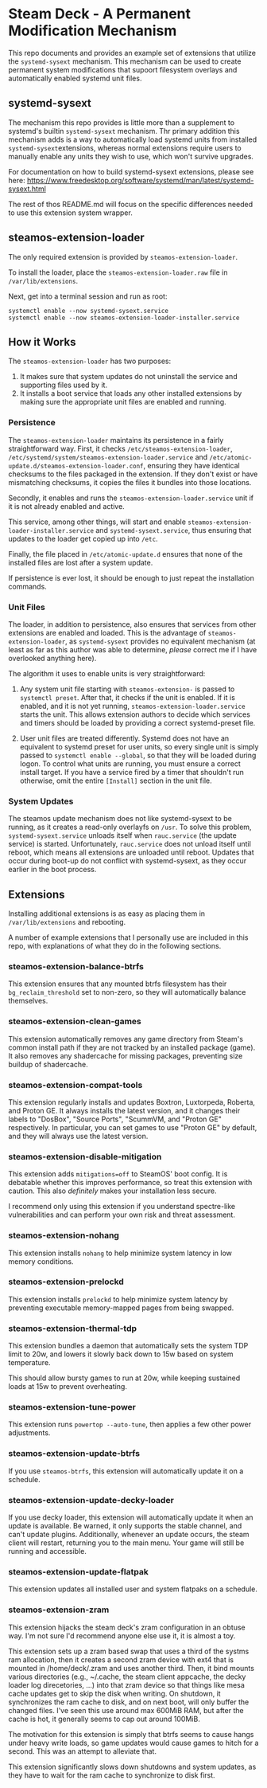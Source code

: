 # Steam Deck - A Permanent Modification Mechanism

This repo documents and provides an example set of extensions that utilize the 
`systemd-sysext` mechanism. This mechanism can be used to create permanent system
modifications that supoort filesystem overlays and automatically enabled systemd unit files.

## systemd-sysext

The mechanism this repo provides is little more than a supplement to systemd's builtin `systemd-sysext` mechanism. Thr primary addition this mechanism adds is a way to automatically load systemd units from installed `systemd-sysext`extensions, whereas normal extensions require users to manually enable any units they wish to use, which won't survive upgrades.

For documentation on how to build systemd-sysext extensions, please see here: https://www.freedesktop.org/software/systemd/man/latest/systemd-sysext.html

The rest of thos README.md will focus on the specific differences needed to use this extension system wrapper.

## steamos-extension-loader

The only required extension is provided by `steamos-extension-loader`.

To install the loader, place the `steamos-extension-loader.raw` file in `/var/lib/extensions`.

Next, get into a terminal session and run as root:

```
systemctl enable --now systemd-sysext.service
systemctl enable --now steamos-extension-loader-installer.service
```

## How it Works

The `steamos-extension-loader` has two purposes:

1. It makes sure that system updates do not uninstall the service and supporting files used by it.
2. It installs a boot service that loads any other installed extensions by making sure the appropriate unit files are enabled and running.

### Persistence

The `steamos-extension-loader` maintains its persistence in a fairly straightforward way. First, it checks `/etc/steamos-extension-loader`, `/etc/systemd/system/steamos-extension-loader.service` and `/etc/atomic-update.d/steamos-extension-loader.conf`, ensuring they have identical checksums to the files packaged in the extension. If they don't exist or have mismatching checksums, it copies the files it bundles into those locations.

Secondly, it enables and runs the `steamos-extension-loader.service` unit if it is not already enabled and active.

This service, among other things, will start and enable `steamos-extension-loader-installer.service` and `systemd-sysext.service`, thus ensuring that updates to the loader get copied up into `/etc`.

Finally, the file placed in `/etc/atomic-update.d` ensures that none of the installed files are lost after a system update.

If persistence is ever lost, it should be enough to just repeat the installation commands.

### Unit Files

The loader, in addition to persistence, also ensures that services from other extensions are enabled and loaded. This is the advantage of `steamos-extension-loader`, as `systemd-sysext` provides no equivalent mechanism (at least as far as this author was able to determine, *please* correct me if I have overlooked anything here).

The algorithm it uses to enable units is very straightforward:

1. Any system unit file starting with `steamos-extension-` is passed to `systemctl preset`. After that, it checks if the unit is enabled. If it is enabled, and it is not yet running, `steamos-extension-loader.service` starts the unit. This allows extension authors to decide which services and timers should be loaded by providing a correct systemd-preset file.

2. User unit files are treated differently. Systemd does not have an equivalent to systemd preset for user units, so every single unit is simply passed to `systemctl enable --global`, so that they will be loaded during logon. To control what units are running, you must ensure a correct install target. If you have a service fired by a timer that shouldn't run otherwise, omit the entire `[Install]` section in the unit file.

### System Updates

The steamos update mechanism does not like systemd-sysext to be running, as it creates a read-only overlayfs on `/usr`. To solve this problem, `systemd-sysext.service` unloads itself when `rauc.service` (the update service) is started. Unfortunately, `rauc.service` does not unload itself until reboot, which means all extensions are unloaded until reboot. Updates that occur during boot-up do not conflict with systemd-sysext, as they occur earlier in the boot process.

## Extensions

Installing additional extensions is as easy as placing them in `/var/lib/extensions` and rebooting.

A number of example extensions that I personally use are included in this repo, with explanations of what they do in the following sections.

### steamos-extension-balance-btrfs

This extension ensures that any mounted btrfs filesystem has their `bg_reclaim_threshold` set to non-zero, so they will automatically balance themselves.

### steamos-extension-clean-games

This extension automatically removes any game directory from Steam's common install path if they are not tracked by an installed package (game). It also removes any shadercache for missing packages, preventing size buildup of shadercache.

### steamos-extension-compat-tools

This extension regularly installs and updates Boxtron, Luxtorpeda, Roberta, and Proton GE. It always installs the latest version, and it changes their labels to "DosBox", "Source Ports", "ScummVM, and "Proton GE" respectively. In particular, you can set games to use "Proton GE" by default, and they will always use the latest version.

### steamos-extension-disable-mitigation

This extension adds `mitigations=off` to SteamOS' boot config. It is debatable whether this improves performance, so treat this extension with caution. This also *definitely* makes your installation less secure.

I recommend only using this extension if you understand spectre-like vulnerabilities and can perform your own risk and threat assessment.

### steamos-extension-nohang

This extension installs `nohang` to help minimize system latency in low memory conditions.

### steamos-extension-prelockd

This extension installs `prelockd` to help minimize system latency by preventing executable memory-mapped pages from being swapped.

### steamos-extension-thermal-tdp

This extension bundles a daemon that automatically sets the system TDP limit to 20w, and lowers it slowly back down to 15w based on system temperature.

This should allow bursty games to run at 20w, while keeping sustained loads at 15w to prevent overheating.

### steamos-extension-tune-power

This extension runs `powertop --auto-tune`, then applies a few other power adjustments.

### steamos-extension-update-btrfs

If you use `steamos-btrfs`, this extension will automatically update it on a schedule.

### steamos-extension-update-decky-loader

If you use decky loader, this extension will automatically update it when an update is available. Be warned, it only supports the stable channel, and can't update plugins. Additionally, whenever an update occurs, the steam client will restart, returning you to the main menu. Your game will still be running and accessible.

### steamos-extension-update-flatpak

This extension updates all installed user and system flatpaks on a schedule.

### steamos-extension-zram

This extension hijacks the steam deck's zram configuration in an obtuse way. I'm not sure I'd recommend anyone else use it, it is almost a toy.

This extension sets up a zram based swap that uses a third of the systms ram allocation, then it creates a second zram device with ext4 that is mounted in /home/deck/.zram and uses another third. Then, it bind mounts various directories (e.g., ~/.cache, the steam client appcache, the decky loader log direcetories, ...) into that zram device so that things like mesa cache updates get to skip the disk when writing. On shutdown, it synchronizes the ram cache to disk, and on next boot, will only buffer the changed files. I've seen this use around max 600MiB RAM, but after the cache is hot, it generally seems to cap out around 100MiB.


The motivation for this extension is simply that btrfs seems to cause hangs under heavy write loads, so game updates would cause games to hitch for a second. This was an attempt to alleviate that.

This extension significantly slows down shutdowns and system updates, as they have to wait for the ram cache to synchronize to disk first.
